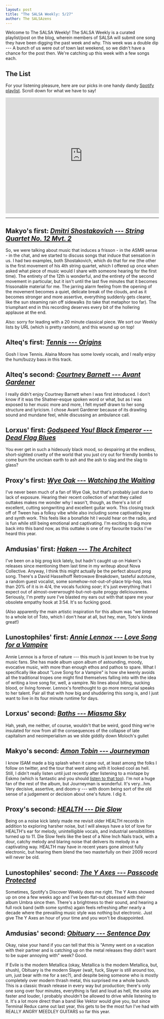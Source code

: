 ```yaml
---
layout: post
title: "The SALSA Weekly: 5/27"
author: The SALSAzens
---
```


Welcome to The SALSA Weekly! The SALSA Weekly is a curated playlist/post on the blog, wherein members of SALSA will submit one song they have been digging the past week and why. This week was a double dip --- A bunch of us were out of town last weekend, so we didn't have a chance for the post then. We're catching up this week with a few songs each.

<style>
iframe { margin: 0 auto; display: block; width: 100%; }
</style>

## The List

For your listening pleasure, here are our picks in one handy dandy [Spotify playlist](https://open.spotify.com/user/lunostophiles/playlist/3leu1vCdKKePhWNiQU18e0). Scroll down for what we have to say!

<iframe src="https://open.spotify.com/embed/user/lunostophiles/playlist/3leu1vCdKKePhWNiQU18e0" width="300" height="380" frameborder="0" allowtransparency="true"></iframe>

-----

## Makyo's first: [*Dmitri Shostakovich --- String Quartet No. 12 Mvt. 2*](https://open.spotify.com/track/01R37TkPxU9mKkjUOFXFyU)

So, we were talking about music that induces a frisson - in the ASMR sense - in the chat, and we started to discuss songs that induce that sensation in us. I had two examples, both Shostakovich, which do that for me (the other is the first movement of his 4th string quartet, which I offered up once when asked what piece of music would I share with someone hearing for the first time). The entirety of the 12th is wonderful, and the entirety of the second movement in particular, but it isn't until the last five minutes that it becomes frissonable material for me. The jarring alarm feeling from the opening of the movement becomes a quiet, delicate break of the clouds, and as it becomes stronger and more assertive, everything suddenly gets clearer, like the sun steaming rain off sidewalks (to take that metaphor too far). The triumphant end in this recording deserves every bit of the hollering applause at the end.

Also: sorry for leading with a 20 minute classical piece. We sort our Weekly lists by URL (which is pretty random), and this wound up on top!

## Alteq's first: [*Tennis --- Origins*](https://open.spotify.com/track/0PP4DZw3cg3mq9JqO0a4rN)

Gosh I love Tennis. Alaina Moore has some lovely vocals, and I really enjoy the hum/buzzy bass in this track.

## Alteq's second: [*Courtney Barnett --- Avant Gardener*](https://open.spotify.com/track/0U49QcRHyGfbmhhbNl92Q4)

I really didn't enjoy Courtney Barnett when I was first introduced. I don't know if it was the Shatner-esque spoken word or what, but as I was exposed to her music more and more, I felt myself drawn to her song structure and lyricism. I chose Avant Gardener because of its drawling sound and mundane feel, while discussing an ambulance call.

## Lorxus' first: [*Godspeed You! Black Emperor --- Dead Flag Blues*](https://open.spotify.com/track/0YzMEu5sGNX0JKr9mdBtzd)

You ever get in such a hideously black mood, so despairing at the endless, short-sighted cruelty of the world that you just cry out for friendly bombs to come burn the unclean earth to ash and the ash to slag and the slag to glass?

## Proxy's first: [*Wye Oak --- Watching the Waiting*](https://open.spotify.com/track/2aAwkiPJwzHrj2Uendg521)

I've never been much of a fan of Wye Oak, but that's probably just due to lack of exposure.  Hearing their recent collection of what they called outtakes makes me wonder why I wasn't, though, as there's a lot of excellent, cutting songwriting and excellent guitar work.  This closing track off of Tween has a folksy vibe while also including some captivating key and synth work.  This feels like a bonafide hit I would hear on the radio, and is fun while still being emotional and captivating.  I'm exciting to dig more back into this band now, as this outtake is one of my favourite tracks I've heard this year.

## Amdusias' first: [*Haken --- The Architect*](https://open.spotify.com/track/2sApFpOvdX7RKiHbShekNL)

I've been on a big prog kick lately, but hadn't caught up on Haken's releases since mentioning them last time in my writeup about Nova Collective. Anyway, I think this might actually be the perfect absurd prog song. There's a David Hasselhoff Retrowave Breakdown, tasteful autotune, a random guest vocalist, some somehow-not-out-of-place trip-hop, less than 20% of it is in 4/4, the vocals fucking *soar*; it's just everything that I expect out of almost-overwrought-but-not-quite proggy deliciousness. Seriously, I'm pretty sure I've blasted my ears out with that spare me your obsolete empathy hook at 3:54. It's so fucking good.

(Also apparently the main artistic inspiration for this album was "we listened to a whole lot of Toto, which I don't hear at all, but hey, man, Toto's kinda great!)

## Lunostophiles' first: [*Annie Lennox --- Love Song for a Vampire*](https://open.spotify.com/track/3ik79qXV15D3ae33uveasw)

Annie Lennox is a force of nature --- this much is just known to be true by music fans. She has made album upon album of astounding, moody, evocative music, with more than enough ethos and pathos to spare. What I specifically like about "Love Song for a Vampire" is how she keenly avoids all the traditional tropes one might find themselves falling into with the idea of writing a love song for, well, a vampire. No lines about biting, sucking blood, or living forever. Lennox's forethought to go more mercurial speaks to her talent. Pair all that with how big and shuddering this song is, and I just want to live in its four minute runtime for days.

## Lorxus' second: [*Baths --- Miasma Sky*](https://open.spotify.com/track/4n1KFLI2YNlwfOYvkF7X3x)

Hah, yeah, me neither, of course, wouldn't that be weird, good thing we're insulated for now from all the consequences of the collapse of late capitalism and neoimperialism as we slide giddily down Moloch's gullet

## Makyo's second: [*Amon Tobin --- Journeyman*](https://open.spotify.com/track/687qZGqKcVN9g3obktSKHk)

I know ISAM made a big splash when it came out, at least among the folks I follow on twitter, and the tour that went along with it looked cool as hell. Still, I didn't really listen until just recently after listening to a mixtape by Eskmo (which is fantastic and you should [listen to that too](https://www.youtube.com/watch?v=KQBeNwFMFR0)). I'm not a huge fan of the rest of the album, but Journeyman is wonderful. It's very...hm. Very decisive, assertive, and doom-y --- with doom being sort of the old sense of a judgement or decision about one's future. I dig it.

## Proxy's second: [*HEALTH --- Die Slow*](https://open.spotify.com/track/6sw45vGKfPwXHkyhe0akAE)

Being on a noise kick lately made me revisit older HEALTH records in addition to exploring harsher noise, but I will always have a lot of love for HEALTH's ear for melody, unintelligible vocals, and industrial sensibitilities turned up to 11.  Die Slow feels like the best of a Nine Inch Nails track, with a dour, catchy melody and blaring noise that delivers its melody in a captivating way.  HEALTH may have in recent years gone almost fully electronic, but hearing them blend the two masterfully on their 2009 record will never be old.

## Lunostophiles' second: [*The Y Axes --- Passcode Protected*](https://open.spotify.com/track/6WfNKYeZdF5p4pcWgZfQK1)

Sometimes, Spotify's Discover Weekly does me right. The Y Axes showed up on one a few weeks ago and I've been flat-out obsessed with their album Umbra since then. There's a brightness to their sound, and hearing a full rock band (with some synths) again feels refreshing after nearly a decade where the prevailing music style was nothing but electronic. Just give The Y Axes an hour of your time and you won't be disappointed.

## Amdusias' second: [*Obituary --- Sentence Day*](https://open.spotify.com/track/79jStXwtB4d5CleFbbLtHI)

Okay, raise your hand if you can tell that this is "Ammy went on a vacation with their partner and is catching up on the metal releases they didn't want to be super annoying with" week? Good.

If Evile is the modern Metallica (okay, Metallica is the modern Metallica, but, shush), Obituary is the modern Slayer (wait, fuck, Slayer is still around too, um, just bear with me for a sec?), and despite being someone who is mostly completely over modern thrash metal, this surprised me a whole bunch. This is a classic thrash release in every way but production; there's only one song over four minutes, everything is fast and loud as hell, the solos are faster and louder, I probably shouldn't be allowed to drive while listening to it. It's a lot more direct than a band like Vektor would give you, but since Terminal Redux came out last year, this gets to be the most fun I've had with REALLY ANGRY MEEDLEY GUITARS so far this year.
